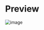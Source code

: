 # Preview
![image](https://github.com/user-attachments/assets/15644591-de79-474f-b06e-d8f64611b752)
